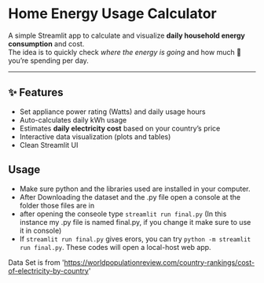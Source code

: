 #  Home Energy Usage Calculator

A simple Streamlit app to calculate and visualize **daily household energy consumption** and cost.  
The idea is to quickly check *where the energy is going* and how much 💸 you’re spending per day.

---

## ✨ Features
- Set appliance power rating (Watts) and daily usage hours  
- Auto-calculates daily kWh usage  
- Estimates **daily electricity cost** based on your country’s price  
- Interactive data visualization (plots and tables)  
- Clean Streamlit UI  

## Usage 
- Make sure python and the libraries used are installed in your computer.
- After Downloading the dataset and the .py file open a console at the folder those files are in 
- after opening the conseole type `streamlit run final.py` (In this instance my .py file is named final.py, if you change it make sure to use it in console)
- If `streamlit run final.py` gives erors, you can try `python -m streamlit run final.py`. These codes will open a local-host web app.

Data Set is from 'https://worldpopulationreview.com/country-rankings/cost-of-electricity-by-country'
